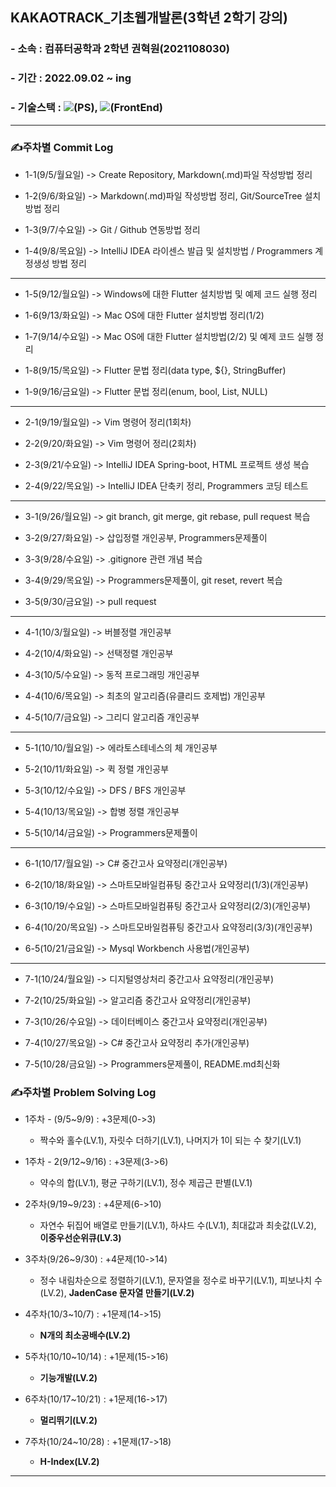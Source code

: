 ## KAKAOTRACK_기초웹개발론(3학년 2학기 강의)

### - 소속 : 컴퓨터공학과 2학년 권혁원(2021108030)

### - 기간 : 2022.09.02 ~ ing

### - 기술스택 : <img src="https://img.shields.io/badge/Python-000080?style=flat-square&logo=python&logoColor=white"/>(PS), <img src="https://img.shields.io/badge/JavaScript-FFCA28?style=flat-square&logo=javascript&logoColor=white"/>(FrontEnd)

-----------------------------------

### ✍️주차별 Commit Log

- 1-1(9/5/월요일) -> Create Repository, Markdown(.md)파일 작성방법 정리

- 1-2(9/6/화요일) -> Markdown(.md)파일 작성방법 정리, Git/SourceTree 설치방법 정리

- 1-3(9/7/수요일) -> Git / Github 연동방법 정리

- 1-4(9/8/목요일) -> IntelliJ IDEA 라이센스 발급 및 설치방법 / Programmers 계정생성 방법 정리

--------

- 1-5(9/12/월요일) -> Windows에 대한 Flutter 설치방법 및 예제 코드 실행 정리

- 1-6(9/13/화요일) -> Mac OS에 대한 Flutter 설치방법 정리(1/2)

- 1-7(9/14/수요일) -> Mac OS에 대한 Flutter 설치방법(2/2) 및 예제 코드 실행 정리

- 1-8(9/15/목요일) -> Flutter 문법 정리(data type, ${}, StringBuffer)

- 1-9(9/16/금요일) -> Flutter 문법 정리(enum, bool, List, NULL)

---------

- 2-1(9/19/월요일) -> Vim 명령어 정리(1회차)

- 2-2(9/20/화요일) -> Vim 명령어 정리(2회차)

- 2-3(9/21/수요일) -> IntelliJ IDEA Spring-boot, HTML 프로젝트 생성 복습

- 2-4(9/22/목요일) -> IntelliJ IDEA 단축키 정리, Programmers 코딩 테스트

-------------------

- 3-1(9/26/월요일) -> git branch, git merge, git rebase, pull request 복습

- 3-2(9/27/화요일) -> 삽입정렬 개인공부, Programmers문제풀이

- 3-3(9/28/수요일) -> .gitignore 관련 개념 복습

- 3-4(9/29/목요일) -> Programmers문제풀이, git reset, revert 복습

- 3-5(9/30/금요일) -> pull request

----

- 4-1(10/3/월요일) -> 버블정렬 개인공부

- 4-2(10/4/화요일) -> 선택정렬 개인공부

- 4-3(10/5/수요일) -> 동적 프로그래밍 개인공부

- 4-4(10/6/목요일) -> 최초의 알고리즘(유클리드 호제법) 개인공부

- 4-5(10/7/금요일) -> 그리디 알고리즘 개인공부

----

- 5-1(10/10/월요일) -> 에라토스테네스의 체 개인공부

- 5-2(10/11/화요일) -> 퀵 정렬 개인공부

- 5-3(10/12/수요일) -> DFS / BFS 개인공부

- 5-4(10/13/목요일) -> 합병 정렬 개인공부

- 5-5(10/14/금요일) -> Programmers문제풀이

------------------------

- 6-1(10/17/월요일) -> C# 중간고사 요약정리(개인공부)

- 6-2(10/18/화요일) -> 스마트모바일컴퓨팅 중간고사 요약정리(1/3)(개인공부)

- 6-3(10/19/수요일) -> 스마트모바일컴퓨팅 중간고사 요약정리(2/3)(개인공부)

- 6-4(10/20/목요일) -> 스마트모바일컴퓨팅 중간고사 요약정리(3/3)(개인공부)

- 6-5(10/21/금요일) -> Mysql Workbench 사용법(개인공부)

------------------------

- 7-1(10/24/월요일) -> 디지털영상처리 중간고사 요약정리(개인공부)

- 7-2(10/25/화요일) -> 알고리즘 중간고사 요약정리(개인공부)

- 7-3(10/26/수요일) -> 데이터베이스 중간고사 요약정리(개인공부)

- 7-4(10/27/목요일) -> C# 중간고사 요약정리 추가(개인공부)

- 7-5(10/28/금요일) -> Programmers문제풀이, README.md최신화

### ✍️주차별 Problem Solving Log

- 1주차 - (9/5~9/9) : +3문제(0->3)

    - 짝수와 홀수(LV.1), 자릿수 더하기(LV.1), 나머지가 1이 되는 수 찾기(LV.1)
- 1주차 - 2(9/12~9/16) : +3문제(3->6)

    - 약수의 합(LV.1), 평균 구하기(LV.1), 정수 제곱근 판별(LV.1)
- 2주차(9/19~9/23) : +4문제(6->10)

    - 자연수 뒤집어 배열로 만들기(LV.1), 하샤드 수(LV.1), 최대값과 최솟값(LV.2), **이중우선순위큐(LV.3)**
- 3주차(9/26~9/30) : +4문제(10->14)
  
    - 정수 내림차순으로 정렬하기(LV.1), 문자열을 정수로 바꾸기(LV.1), 피보나치 수(LV.2), **JadenCase 문자열 만들기(LV.2)**
- 4주차(10/3~10/7) : +1문제(14->15)
  
    - **N개의 최소공배수(LV.2)**
- 5주차(10/10~10/14) : +1문제(15->16)
  
    - **기능개발(LV.2)**
- 6주차(10/17~10/21) : +1문제(16->17)
  
    - **멀리뛰기(LV.2)**
- 7주차(10/24~10/28) : +1문제(17->18)
  - **H-Index(LV.2)**
    

---------------------


